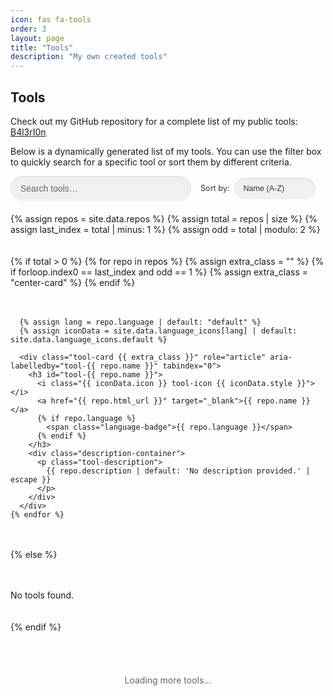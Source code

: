 ```yaml
---
icon: fas fa-tools
order: 3
layout: page
title: "Tools"
description: "My own created tools"
---
```


<style>
  :root {
    --card-bg: #f7f7f7;
    --card-border: #e0e0e0;
    --text-primary: #333;
    --text-secondary: #666;
    --link-color: #007bff;
    --link-hover: #0056b3;
    --badge-bg: #e0e0e0;
    --shadow-light: rgba(0,0,0,0.1);
    --shadow-hover: rgba(0,0,0,0.15);
    --input-bg: #f0f0f0;
    --input-bg-focus: #fff;
    --input-shadow: rgba(0,123,255,0.3);
  }

  [theme="dark"] {
    --card-bg: #333;
    --card-border: #4a4a4a;
    --text-primary: #e0e0e0;
    --text-secondary: #b0b0b0;
    --link-color: #4a90e2;
    --link-hover: #99ccff;
    --badge-bg: #555;
    --shadow-light: rgba(0,0,0,0.3);
    --shadow-hover: rgba(0,0,0,0.4);
    --input-bg: #3a3a3a;
    --input-bg-focus: #444;
    --input-shadow: rgba(102,176,255,0.3);
  }

  #tools-list {
    display: grid;
    grid-template-columns: repeat(auto-fill, minmax(300px, 1fr));
    gap: 20px;
    margin-top: 20px;
  }

  .tool-card {
    background-color: var(--card-bg);
    border: 1px solid var(--card-border);
    border-radius: 8px;
    padding: 15px;
    box-shadow: 0 2px 5px var(--shadow-light);
    transition: transform 0.2s, box-shadow 0.2s, background-color 0.3s;
    display: flex;
    flex-direction: column;
    justify-content: space-between;
  }
  .tool-card.hidden {
    display: none;
  }
  .tool-card:hover {
    transform: translateY(-5px);
    box-shadow: 0 4px 10px var(--shadow-hover);
    background-color: var(--card-bg);
  }
  .tool-card:focus-within {
    outline: 2px solid var(--link-color);
    outline-offset: 2px;
  }

  .tool-card h3 {
    margin: 0 0 10px;
    font-size: 1.2em;
    font-weight: 600;
    color: var(--text-primary);
  }
  .tool-card h3 a {
    color: var(--link-color);
    text-decoration: none;
    transition: color 0.2s;
  }
  .tool-card h3 a:hover {
    color: var(--link-hover);
    text-decoration: underline;
  }

  .description-container {
    flex-grow: 1;
    display: flex;
    flex-direction: column;
  }
  .tool-description {
    font-size: 0.9em;
    color: var(--text-secondary);
    margin: 0;
    overflow: hidden;
    text-overflow: ellipsis;
    display: -webkit-box;
    -webkit-line-clamp: 3;
    -webkit-box-orient: vertical;
    line-height: 1.6em;
  }

  .language-badge {
    display: inline-block;
    font-size: 0.75em;
    color: var(--text-primary);
    background: var(--badge-bg);
    padding: 2px 6px;
    border-radius: 3px;
    margin-left: 5px;
    vertical-align: middle;
  }

  .controls-container {
    max-width: 600px;
    margin: 0 auto 20px;
    display: flex;
    flex-wrap: wrap;
    gap: 15px;
    align-items: center;
  }
  .filter-container {
    position: relative;
    flex: 1;
    min-width: 200px;
  }
  #filter-input {
    width: 100%;
    padding: 12px 40px 12px 16px;
    border: none;
    border-radius: 25px;
    background-color: var(--input-bg);
    font-size: 1em;
    color: var(--text-primary);
    transition: background-color 0.3s, box-shadow 0.3s;
    box-shadow: inset 0 1px 3px var(--shadow-light);
  }
  #filter-input:focus {
    background-color: var(--input-bg-focus);
    box-shadow: 0 0 8px var(--input-shadow);
    outline: none;
  }
  #filter-input::placeholder {
    color: var(--text-secondary);
  }

  #clear-filter {
    position: absolute;
    right: 15px;
    top: 50%;
    transform: translateY(-50%);
    background: transparent;
    border: none;
    font-size: 1em;
    color: var(--text-secondary);
    cursor: pointer;
    padding: 5px;
    display: none;
    transition: color 0.2s;
  }
  #clear-filter:hover {
    color: var(--link-color);
  }
  #clear-filter.visible {
    display: block;
  }

  .sort-container {
    flex: 0 0 auto;
    min-width: 200px;
    display: flex;
    align-items: center;
  }
  .sort-container label {
    font-size: 0.9em;
    color: var(--text-primary);
    margin-right: 8px;
    display: inline-block;
    vertical-align: middle;
  }
  #sort-tools {
    width: 130px;
    padding: 10px 30px 10px 14px;
    border: none;
    border-radius: 25px;
    background-color: var(--input-bg);
    font-size: 0.9em;
    color: var(--text-primary);
    transition: background-color 0.3s, box-shadow 0.3s;
    box-shadow: inset 0 1px 3px var(--shadow-light);
    vertical-align: middle;
    appearance: none;
    background-image: url("data:image/svg+xml,%3Csvg xmlns='http://www.w3.org/2000/svg' width='12' height='12' viewBox='0 0 24 24' fill='none' stroke='var(--text-secondary)' stroke-width='2' stroke-linecap='round' stroke-linejoin='round'%3E%3Cpolyline points='6 9 12 15 18 9'%3E%3C/polyline%3E%3C/svg%3E");
    background-repeat: no-repeat;
    background-position: right 10px center;
  }
  #sort-tools:focus {
    background-color: var(--input-bg-focus);
    box-shadow: 0 0 8px var(--input-shadow);
    outline: none;
  }

  #load-more {
    text-align: center;
    padding: 20px;
    font-size: 1em;
    color: var(--text-secondary);
  }
  #load-more.hidden {
    display: none;
  }

  .center-card {
    grid-column: 1 / -1;
    justify-self: center;
    max-width: 500px;
  }

  .tool-icon { margin-right: 8px; }
  .icon-docker   { color: #0db7ed; }
  .icon-js       { color: #f0db4f; }
  .icon-python   { color: #306998; }
  .icon-ruby     { color: #cc342d; }
  .icon-java     { color: #b07219; }
  .icon-html     { color: #e34c26; }
  .icon-css      { color: #264de4; }
  .icon-php      { color: #777bb4; }
  .icon-powershell { color: #012456; }
  .icon-default  { color: var(--link-color); }

  .spinner { display: none; }

  #back-to-top {
    position: fixed; bottom: 20px; right: 20px;
    width: 40px; height: 40px;
    background: var(--link-color); color: #fff;
    border: none; border-radius: 50%;
    display: flex; align-items: center; justify-content: center;
    cursor: pointer; opacity: 0; visibility: hidden;
    transition: opacity 0.3s, visibility 0.3s;
  }
  #back-to-top.visible {
    opacity: 1; visibility: visible;
  }

  .visually-hidden {
    position: absolute;
    width: 1px;
    height: 1px;
    padding: 0;
    margin: -1px;
    overflow: hidden;
    clip: rect(0, 0, 0, 0);
    border: 0;
  }
</style>

<h2><i class="fas fa-tools"></i> Tools</h2>
<p>
  Check out my GitHub repository for a complete list of my public tools:
  <a href="https://github.com/B4l3rI0n?tab=repositories" target="_blank">B4l3rI0n</a>
</p>
<p>
  Below is a dynamically generated list of my tools. You can use the filter box to quickly search for a specific tool or sort them by different criteria.
</p>

<div class="controls-container">
  <div class="filter-container">
    <input type="text" id="filter-input" placeholder="Search tools…" aria-label="Filter tools by name" />
    <button id="clear-filter" aria-label="Clear filter">
      <i class="fas fa-times"></i>
    </button>
  </div>
  <div class="sort-container">
    <label for="sort-tools">Sort by:</label>
    <select id="sort-tools" aria-label="Sort tools">
      <option value="name-asc">Name (A-Z)</option>
      <option value="name-desc">Name (Z-A)</option>
      <option value="language">Language</option>
    </select>
  </div>
</div>

<div id="filter-status" aria-live="polite" class="visually-hidden"></div>

<div id="tools-list">
  {% assign repos = site.data.repos %}
  {% assign total = repos | size %}
  {% assign last_index = total | minus: 1 %}
  {% assign odd = total | modulo: 2 %}

  {% if total > 0 %}
    {% for repo in repos %}
      {% assign extra_class = "" %}
      {% if forloop.index0 == last_index and odd == 1 %}
        {% assign extra_class = "center-card" %}
      {% endif %}

      {% assign lang = repo.language | default: "default" %}
      {% assign iconData = site.data.language_icons[lang] | default: site.data.language_icons.default %}

      <div class="tool-card {{ extra_class }}" role="article" aria-labelledby="tool-{{ repo.name }}" tabindex="0">
        <h3 id="tool-{{ repo.name }}">
          <i class="{{ iconData.icon }} tool-icon {{ iconData.style }}"></i>
          <a href="{{ repo.html_url }}" target="_blank">{{ repo.name }}</a>
          {% if repo.language %}
            <span class="language-badge">{{ repo.language }}</span>
          {% endif %}
        </h3>
        <div class="description-container">
          <p class="tool-description">
            {{ repo.description | default: 'No description provided.' | escape }}
          </p>
        </div>
      </div>
    {% endfor %}
  {% else %}
    <p>No tools found.</p>
  {% endif %}
</div>

<div id="load-more">Loading more tools...</div>

<button id="back-to-top" title="Back to Top">
  <i class="fas fa-arrow-up"></i>
</button>

<script>
  // Polyfill for IntersectionObserver (for older browsers)
  if (!('IntersectionObserver' in window)) {
    const script = document.createElement('script');
    script.src = 'https://polyfill.io/v3/polyfill.min.js?features=IntersectionObserver';
    document.head.appendChild(script);
  }

  const ITEMS_PER_BATCH = 6; // Number of tools to load per batch
  let allCards = [];
  let visibleCards = [];
  let currentBatch = 0;

  function filterTools() {
    try {
      const filterInput = document.getElementById('filter-input');
      if (!filterInput) {
        console.error('Filter input element not found');
        return;
      }

      const q = filterInput.value.toLowerCase();
      allCards = Array.from(document.querySelectorAll('.tool-card'));
      visibleCards = [];
      let visible = 0;

      allCards.forEach(c => {
        const title = c.querySelector('h3').innerText.toLowerCase();
        if (title.includes(q)) {
          visibleCards.push(c);
          visible++;
        } else {
          c.classList.add('hidden');
        }
        c.classList.remove('center-card');
      });

      // Update ARIA live region
      const status = document.getElementById('filter-status');
      if (status) {
        status.textContent = `${visible} tool${visible === 1 ? '' : 's'} found.`;
      }

      if (!visible) {
        if (!document.getElementById('no-results')) {
          const msg = document.createElement('p');
          msg.id = 'no-results';
          msg.textContent = 'No tools found matching your search.';
          document.getElementById('tools-list').append(msg);
        }
      } else {
        const nr = document.getElementById('no-results');
        if (nr) nr.remove();
      }

      // Reset infinite scroll
      currentBatch = 0;
      loadMoreTools();

      // Update clear button visibility
      const clearBtn = document.getElementById('clear-filter');
      if (clearBtn) {
        clearBtn.classList.toggle('visible', filterInput.value.length > 0);
      }
    } catch (error) {
      console.error('Error in filterTools:', error);
    }
  }

  function sortTools() {
    try {
      const sortSelect = document.getElementById('sort-tools');
      if (!sortSelect) {
        console.error('Sort select element not found');
        return;
      }

      const sortValue = sortSelect.value;
      const container = document.getElementById('tools-list');
      if (!container) {
        console.error('Tools list container not found');
        return;
      }

      const cards = Array.from(document.querySelectorAll('.tool-card'));
      if (!cards.length) {
        console.warn('No tool cards found for sorting');
        return;
      }

      cards.sort((a, b) => {
        const aName = a.querySelector('h3').innerText.toLowerCase();
        const bName = b.querySelector('h3').innerText.toLowerCase();
        const aLang = a.querySelector('.language-badge')?.textContent.toLowerCase() || '';
        const bLang = b.querySelector('.language-badge')?.textContent.toLowerCase() || '';

        if (sortValue === 'name-asc') return aName.localeCompare(bName);
        if (sortValue === 'name-desc') return bName.localeCompare(aName);
        if (sortValue === 'language') {
          return aLang === bLang ? aName.localeCompare(bName) : aLang.localeCompare(bLang);
        }
        return 0;
      });

      // Re-append sorted cards
      container.innerHTML = '';
      cards.forEach(card => container.appendChild(card));

      // Re-apply filter and infinite scroll
      filterTools();
    } catch (error) {
      console.error('Error in sortTools:', error);
    }
  }

  function loadMoreTools() {
    try {
      const start = currentBatch * ITEMS_PER_BATCH;
      const end = Math.min(start + ITEMS_PER_BATCH, visibleCards.length);

      // Hide all cards first
      allCards.forEach(c => c.classList.add('hidden'));

      // Show cards up to the current batch
      for (let i = 0; i < end; i++) {
        visibleCards[i].classList.remove('hidden');
      }

      // Apply center-card class to the last visible card if odd
      const shownCards = visibleCards.slice(0, end);
      if (shownCards.length % 2 === 1) {
        shownCards[shownCards.length - 1].classList.add('center-card');
      }

      // Hide "Load More" if all cards are shown
      const loadMore = document.getElementById('load-more');
      if (loadMore) {
        if (end >= visibleCards.length) {
          loadMore.classList.add('hidden');
        } else {
          loadMore.classList.remove('hidden');
        }
      }

      // Announce loaded items for accessibility
      const status = document.getElementById('filter-status');
      if (status) {
        status.textContent = `Showing ${end} of ${visibleCards.length} tool${visibleCards.length === 1 ? '' : 's'}.`;
      }
    } catch (error) {
      console.error('Error in loadMoreTools:', error);
    }
  }

  function setupInfiniteScroll() {
    try {
      const loadMore = document.getElementById('load-more');
      if (!loadMore) {
        console.error('Load More element not found');
        return;
      }

      const observer = new IntersectionObserver((entries, obs) => {
        entries.forEach(entry => {
          if (entry.isIntersecting && currentBatch * ITEMS_PER_BATCH < visibleCards.length) {
            currentBatch++;
            loadMoreTools();
          }
        });
      }, { rootMargin: '200px' });

      observer.observe(loadMore);

      // Fallback: If the observer doesn't trigger within 2 seconds, manually check
      setTimeout(() => {
        const rect = loadMore.getBoundingClientRect();
        const isInViewport = rect.top >= 0 && rect.bottom <= window.innerHeight;
        if (isInViewport && currentBatch * ITEMS_PER_BATCH < visibleCards.length) {
          currentBatch++;
          loadMoreTools();
        }
      }, 2000);
    } catch (error) {
      console.error('Error in setupInfiniteScroll:', error);
    }
  }

  // Initialize everything after DOM is fully loaded
  document.addEventListener('DOMContentLoaded', () => {
    try {
      // Initialize cards
      allCards = Array.from(document.querySelectorAll('.tool-card'));
      if (allCards.length === 0) {
        console.warn('No tool cards found in the DOM');
      }

      // Set up filter input event listener
      const filterInput = document.getElementById('filter-input');
      if (filterInput) {
        filterInput.addEventListener('input', filterTools);
      } else {
        console.error('Filter input element not found during initialization');
      }

      // Set up clear filter button event listener
      const clearBtn = document.getElementById('clear-filter');
      if (clearBtn) {
        clearBtn.addEventListener('click', () => {
          if (filterInput) {
            filterInput.value = '';
            filterTools();
            clearBtn.classList.remove('visible');
            filterInput.focus();
          }
        });
      } else {
        console.error('Clear filter button not found');
      }

      // Set up sort select event listener
      const sortSelect = document.getElementById('sort-tools');
      if (sortSelect) {
        sortSelect.addEventListener('change', sortTools);
      } else {
        console.error('Sort select element not found during initialization');
      }

      // Set up back to top button
      const backToTopBtn = document.getElementById('back-to-top');
      if (backToTopBtn) {
        window.addEventListener('scroll', () => {
          window.scrollY > 300 ? backToTopBtn.classList.add('visible') : backToTopBtn.classList.remove('visible');
        });
        backToTopBtn.addEventListener('click', () => window.scrollTo({ top: 0, behavior: 'smooth' }));
      } else {
        console.error('Back to top button not found');
      }

      // Set up keyboard navigation for cards
      document.querySelectorAll('.tool-card').forEach(card => {
        card.addEventListener('keydown', e => {
          if (e.key === 'Enter' || e.key === ' ') {
            e.preventDefault();
            card.querySelector('h3 a')?.click();
          }
        });
      });

      // Initial filter and infinite scroll setup
      filterTools();
      setupInfiniteScroll();
    } catch (error) {
      console.error('Error during initialization:', error);
    }
  });
</script>